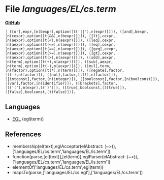 # File _languages/EL/cs.term_
**[GitHub](https://github.com/softlang/yas/blob/master/languages/EL/cs.term)**
```
[ ([or],expr,[n(bexpr),option([t('||'),n(expr)])]), ([and],bexpr,[n(cexpr),option([t(&&),n(bexpr)])]), ([lt],cexpr,[n(aexpr),option([t(<),n(aexpr)])]), ([leq],cexpr,[n(aexpr),option([t(<=),n(aexpr)])]), ([eq],cexpr,[n(aexpr),option([t(==),n(aexpr)])]), ([geq],cexpr,[n(aexpr),option([t(>=),n(aexpr)])]), ([gt],cexpr,[n(aexpr),option([t(>),n(aexpr)])]), ([add],aexpr,[n(term),option([t(+),n(aexpr)])]), ([sub],aexpr,[n(term),option([t(-),n(aexpr)])]), ([mul],term,[n(factor),option([t(*),n(term)])]), ([negate],factor,[t(-),n(factor)]), ([not],factor,[t(!),n(factor)]), ([intconst],factor,[n(integer)]), ([boolconst],factor,[n(boolconst)]), ([var],factor,[n(identifier)]), ([brackets],factor,[t('('),n(expr),t(')')]), ([true],boolconst,[t(true)]), ([false],boolconst,[t(false)])].
```

## Languages
* [EGL](../languages/EGL.md) (egl(term))

## References
* membership(el(text),eglAcceptor(elAbstract: (~>)),['languages/EL/cs.term','languages/EL/ls.term'])
* function(parse,[el(text)],[el(term)],eglParser(elAbstract: (~>)),['languages/EL/cs.term','languages/EL/ls.term'])
* elementOf('languages/EL/cs.term',egl(term))
* mapsTo(parse,['languages/EL/cs.egl'],['languages/EL/cs.term'])

